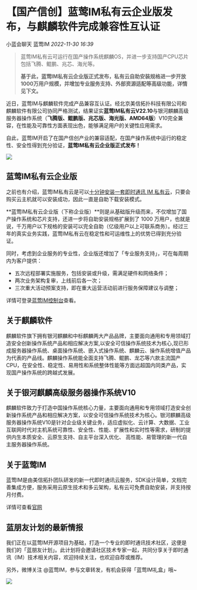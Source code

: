 # 【国产信创】蓝莺IM私有云企业版发布，与麒麟软件完成兼容性互认证
小蓝会聊天 蓝莺IM _2022-11-30 16:39_

> 蓝莺IM私有云可运行在国产操作系统麒麟OS，并进一步支持国产CPU芯片包括飞腾、鲲鹏、兆芯、海光等。  
>
> **基于此，蓝莺IM私有云企业版正式发布，私有云自助安装规格进一步开放1000万用户规模，并增加专业服务支持、外部资源适配等高级功能，详情见下文。**  

近日，蓝莺IM与麒麟软件完成产品兼容互认证。经北京美信拓扑科技有限公司和麒麟软件有限公司协同严格测试，结果证实**蓝莺IM私有云V22.10**与银河麒麟高级服务器操作系统（**飞腾版、鲲鹏版、兆芯版、海光版、AMD64版**）V10完全兼容，在性能及可靠性方面表现出色，能够满足用户的关键性应用需求。

自此，蓝莺IM开启了在国产信创产业的兼容适配，在国产操作系统中运行的稳定性、安全性得到充分验证，**蓝莺IM私有云企业版正式发布！**

![](../../assets/articles/autogen-e67a602d29a73692840b50afc7dffc19f1068b8c0d72535ed9f6f9e0540e1e04.jpeg)

## 蓝莺IM私有云企业版

之前也有介绍，蓝莺IM私有云是可以[十分钟安装一套即时通讯 IM 私有云](install-an-instant-messaging-im-private-cloud-in-ten-minutes.md)，只要会购买云主机就可以安装成功，因此一直是自助下载安装模式。

**蓝莺IM私有云企业版（下称企业版）**则是从基础版升级而来，不仅增加了国产操作系统和芯片支持，还进一步将自助安装规格扩展到了 1000 万用户，也就是说，千万用户以下规格的安装可以完全自助（亿级用户以上可联系商务）。经过三年的真实业务实践，蓝莺IM私有云在稳定性和可运维性上的优势已得到充分验证。

同时，考虑到企业服务的专业性，企业版还增加了「专业服务支持」，可在每周期内为客户提供：

* 五次远程部署实施服务，包括安装或升级，需满足硬件和网络条件；
* 两次业务架构复审，上线前后各一次；
* 三次重大活动预案支持，即在重大运营活动前进行服务保障建议与调整；

详情可登录[蓝莺IM控制台](https://console.lanyingim.com/)查看。

## **关于麒麟软件**  

麒麟软件旗下拥有银河麒麟和中标麒麟两大产品品牌，主要面向通用和专用领域打造安全创新操作系统产品和相应解决方案,以安全可信操作系统技术为核心,现已形成服务器操作系统、桌面操作系统、嵌入式操作系统、麒麟云、操作系统增值产品为代表的产品线。麒麟操作系统能全面支持飞腾、鲲鹏、龙芯等六款主流国产CPU，在安全性、稳定性、易用性和系统整体性能等方面远超国内同类产品，实现国产操作系统的跨越式发展。

## **关于银河麒麟高级服务器操作系统V10**

麒麟软件致力于打造中国操作系统核心力量，主要面向通用和专用领域打造安全创新操作系统产品和相应解决方案，以安全可信操作系统技术为核心。银河麒麟高级服务器操作系统V10是针对企业级关键业务，适应虚拟化、云计算、大数据、工业互联网时代对主机系统可靠性、安全性、性能、扩展性和实时性等需求，研制的提供内生本质安全、云原生支持、自主平台深入优化、 高性能、易管理的新一代自主服务器操作系统。

## **关于蓝莺IM**

蓝莺IM是由美信拓扑团队研发的新一代即时通讯云服务，SDK设计简单，文档完善集成方便，服务采用云原生技术和多云架构，私有云可免费自助安装，并支持按月付费。

详情可查看[官网](https://www.lanyingim.com/)

## **蓝朋友计划的最新情报**

我们正在以蓝莺IM开源项目为基础，打造一个专业的即时通讯技术社区，这便是我们的「蓝朋友计划」。此计划将会邀请社区技术专家一起，共同分享关于即时通讯（IM）技术相关内容，欢迎持续关注，也欢迎自荐或推荐。  

另外，微博关注 @蓝莺IM，参与文章转发，有机会获得「蓝莺IM礼盒」哦~

![](../../assets/articles/autogen-840dbf1bf6525f5b1093790bdfbf06afd25bbc92519d932deb2795271c1105c3.png)